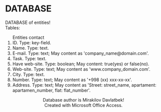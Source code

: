 # DATABASE
DATABASE of entities!<br>
Tables:
 <ol>Entities contact
  <li>ID. Type: key-field.</li>
  <li>Name. Type: text.</li>
  <li>E-mail. Type: text; May content as 'company_name@domain.com'.</li>
  <li>Task. Type: text.</li>
  <li>Have web-site. Type: boolean; May content: true(yes) or false(no).</li>
  <li>Web-site. Type: text; May content as 'www.company_domain.com'.</li>
  <li>City. Type: text.</li>
  <li>Number. Type: text; May content as '+998 (xx) xxx-xx-xx'.</li>
  <li>Address. Type: text; May content as 'Street: street_name, apartament: apartamen_number, flat: flat_number'.</li>
</ol>

<p align="center">Database author is Mirakilov Davlatbek!<br>
Created with Microsoft Office Access.</p>

